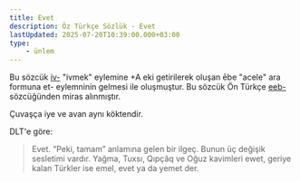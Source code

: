 ```yaml
---
title: Evet
description: Öz Türkçe Sözlük - Evet
lastUpdated: 2025-07-20T10:39:00.000+03:00
type: 
    - ünlem
---
```


Bu sözcük [iv-](/sozluk/ivmek) "ivmek" eylemine +A eki getirilerek oluşan ēbe "acele" ara formuna et- eylemninin gelmesi ile oluşmuştur. Bu sözcük Ön Türkçe [eeb-](/pt/eeb-) sözcüğünden miras alınmıştır.

Çuvaşça iye ve avan aynı köktendir.

DLT'e göre:
> Evet. “Peki, tamam” anlamına gelen bir ilgeç. Bunun üç değişik sesletimi vardır. Yağma, Tuxsı, Qıpçâq ve Oğuz kavimleri ewet, geriye kalan Türkler ise emel, evet ya da yemet der.
